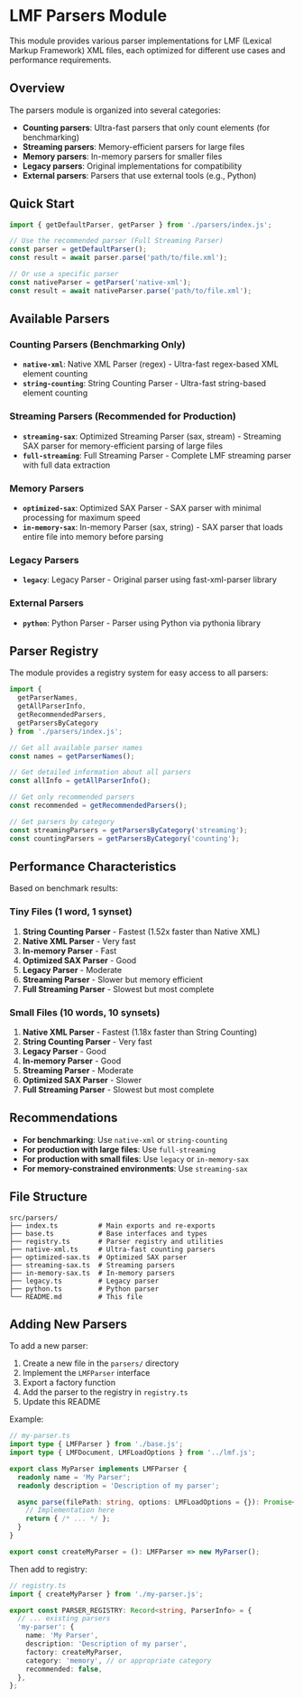 # LMF Parsers Module

This module provides various parser implementations for LMF (Lexical Markup Framework) XML files, each optimized for different use cases and performance requirements.

## Overview

The parsers module is organized into several categories:

- **Counting parsers**: Ultra-fast parsers that only count elements (for benchmarking)
- **Streaming parsers**: Memory-efficient parsers for large files
- **Memory parsers**: In-memory parsers for smaller files
- **Legacy parsers**: Original implementations for compatibility
- **External parsers**: Parsers that use external tools (e.g., Python)

## Quick Start

```typescript
import { getDefaultParser, getParser } from './parsers/index.js';

// Use the recommended parser (Full Streaming Parser)
const parser = getDefaultParser();
const result = await parser.parse('path/to/file.xml');

// Or use a specific parser
const nativeParser = getParser('native-xml');
const result = await nativeParser.parse('path/to/file.xml');
```

## Available Parsers

### Counting Parsers (Benchmarking Only)

- **`native-xml`**: Native XML Parser (regex) - Ultra-fast regex-based XML element counting
- **`string-counting`**: String Counting Parser - Ultra-fast string-based element counting

### Streaming Parsers (Recommended for Production)

- **`streaming-sax`**: Optimized Streaming Parser (sax, stream) - Streaming SAX parser for memory-efficient parsing of large files
- **`full-streaming`**: Full Streaming Parser - Complete LMF streaming parser with full data extraction

### Memory Parsers

- **`optimized-sax`**: Optimized SAX Parser - SAX parser with minimal processing for maximum speed
- **`in-memory-sax`**: In-memory Parser (sax, string) - SAX parser that loads entire file into memory before parsing

### Legacy Parsers

- **`legacy`**: Legacy Parser - Original parser using fast-xml-parser library

### External Parsers

- **`python`**: Python Parser - Parser using Python via pythonia library

## Parser Registry

The module provides a registry system for easy access to all parsers:

```typescript
import { 
  getParserNames, 
  getAllParserInfo, 
  getRecommendedParsers,
  getParsersByCategory 
} from './parsers/index.js';

// Get all available parser names
const names = getParserNames();

// Get detailed information about all parsers
const allInfo = getAllParserInfo();

// Get only recommended parsers
const recommended = getRecommendedParsers();

// Get parsers by category
const streamingParsers = getParsersByCategory('streaming');
const countingParsers = getParsersByCategory('counting');
```

## Performance Characteristics

Based on benchmark results:

### Tiny Files (1 word, 1 synset)
1. **String Counting Parser** - Fastest (1.52x faster than Native XML)
2. **Native XML Parser** - Very fast
3. **In-memory Parser** - Fast
4. **Optimized SAX Parser** - Good
5. **Legacy Parser** - Moderate
6. **Streaming Parser** - Slower but memory efficient
7. **Full Streaming Parser** - Slowest but most complete

### Small Files (10 words, 10 synsets)
1. **Native XML Parser** - Fastest (1.18x faster than String Counting)
2. **String Counting Parser** - Very fast
3. **Legacy Parser** - Good
4. **In-memory Parser** - Good
5. **Streaming Parser** - Moderate
6. **Optimized SAX Parser** - Slower
7. **Full Streaming Parser** - Slowest but most complete

## Recommendations

- **For benchmarking**: Use `native-xml` or `string-counting`
- **For production with large files**: Use `full-streaming`
- **For production with small files**: Use `legacy` or `in-memory-sax`
- **For memory-constrained environments**: Use `streaming-sax`

## File Structure

```
src/parsers/
├── index.ts          # Main exports and re-exports
├── base.ts           # Base interfaces and types
├── registry.ts       # Parser registry and utilities
├── native-xml.ts     # Ultra-fast counting parsers
├── optimized-sax.ts  # Optimized SAX parser
├── streaming-sax.ts  # Streaming parsers
├── in-memory-sax.ts  # In-memory parsers
├── legacy.ts         # Legacy parser
├── python.ts         # Python parser
└── README.md         # This file
```

## Adding New Parsers

To add a new parser:

1. Create a new file in the `parsers/` directory
2. Implement the `LMFParser` interface
3. Export a factory function
4. Add the parser to the registry in `registry.ts`
5. Update this README

Example:

```typescript
// my-parser.ts
import type { LMFParser } from './base.js';
import type { LMFDocument, LMFLoadOptions } from '../lmf.js';

export class MyParser implements LMFParser {
  readonly name = 'My Parser';
  readonly description = 'Description of my parser';

  async parse(filePath: string, options: LMFLoadOptions = {}): Promise<LMFDocument> {
    // Implementation here
    return { /* ... */ };
  }
}

export const createMyParser = (): LMFParser => new MyParser();
```

Then add to registry:

```typescript
// registry.ts
import { createMyParser } from './my-parser.js';

export const PARSER_REGISTRY: Record<string, ParserInfo> = {
  // ... existing parsers
  'my-parser': {
    name: 'My Parser',
    description: 'Description of my parser',
    factory: createMyParser,
    category: 'memory', // or appropriate category
    recommended: false,
  },
};
``` 